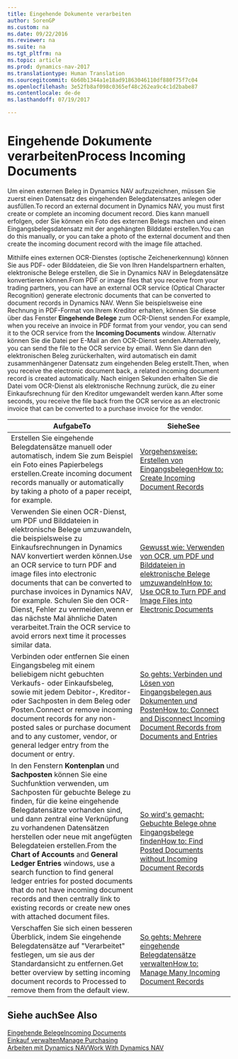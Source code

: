 ```yaml
---
title: Eingehende Dokumente verarbeiten
author: SorenGP
ms.custom: na
ms.date: 09/22/2016
ms.reviewer: na
ms.suite: na
ms.tgt_pltfrm: na
ms.topic: article
ms.prod: dynamics-nav-2017
ms.translationtype: Human Translation
ms.sourcegitcommit: 6b60b1344a1e18ad91863046110df880f75f7c04
ms.openlocfilehash: 3e52fb8af098c0365ef48c262ea9c4c1d2babe87
ms.contentlocale: de-de
ms.lasthandoff: 07/19/2017

---
```


# <a name="process-incoming-documents"></a><span data-ttu-id="d0f4c-102">Eingehende Dokumente verarbeiten</span><span class="sxs-lookup"><span data-stu-id="d0f4c-102">Process Incoming Documents</span></span>

<span data-ttu-id="d0f4c-103">Um einen externen Beleg in Dynamics NAV aufzuzeichnen, müssen Sie zuerst einen Datensatz des eingehenden Belegdatensatzes anlegen oder ausfüllen.</span><span class="sxs-lookup"><span data-stu-id="d0f4c-103">To record an external document in Dynamics NAV, you must first create or complete an incoming document record.</span></span> <span data-ttu-id="d0f4c-104">Dies kann manuell erfolgen, oder Sie können ein Foto des externen Belegs machen und einen Eingangsbelegsdatensatz mit der angehängten Bilddatei erstellen.</span><span class="sxs-lookup"><span data-stu-id="d0f4c-104">You can do this manually, or you can take a photo of the external document and then create the incoming document record with the image file attached.</span></span>

<span data-ttu-id="d0f4c-105">Mithilfe eines externen OCR-Dienstes (optische Zeichenerkennung) können Sie aus PDF- oder Bilddateien, die Sie von Ihren Handelspartnern erhalten, elektronische Belege erstellen, die Sie in Dynamics NAV in Belegdatensätze konvertieren können.</span><span class="sxs-lookup"><span data-stu-id="d0f4c-105">From PDF or image files that you receive from your trading partners, you can have an external OCR service (Optical Character Recognition) generate electronic documents that can be converted to document records in Dynamics NAV.</span></span> <span data-ttu-id="d0f4c-106">Wenn Sie beispielsweise eine Rechnung in PDF-Format von Ihrem Kreditor erhalten, können Sie diese über das Fenster **Eingehende Belege** zum OCR-Dienst senden.</span><span class="sxs-lookup"><span data-stu-id="d0f4c-106">For example, when you receive an invoice in PDF format from your vendor, you can send it to the OCR service from the **Incoming Documents** window.</span></span> <span data-ttu-id="d0f4c-107">Alternativ können Sie die Datei per E-Mail an den OCR-Dienst senden.</span><span class="sxs-lookup"><span data-stu-id="d0f4c-107">Alternatively, you can send the file to the OCR service by email.</span></span> <span data-ttu-id="d0f4c-108">Wenn Sie dann den elektronischen Beleg zurückerhalten, wird automatisch ein damit zusammenhängener Datensatz zum eingehenden Beleg erstellt.</span><span class="sxs-lookup"><span data-stu-id="d0f4c-108">Then, when you receive the electronic document back, a related incoming document record is created automatically.</span></span> <span data-ttu-id="d0f4c-109">Nach einigen Sekunden erhalten Sie die Datei vom OCR-Dienst als elektronische Rechnung zurück, die zu einer Einkaufsrechnung für den Kreditor umgewandelt werden kann.</span><span class="sxs-lookup"><span data-stu-id="d0f4c-109">After some seconds, you receive the file back from the OCR service as an electronic invoice that can be converted to a purchase invoice for the vendor.</span></span>

|<span data-ttu-id="d0f4c-110">Aufgabe</span><span class="sxs-lookup"><span data-stu-id="d0f4c-110">To</span></span>     |<span data-ttu-id="d0f4c-111">Siehe</span><span class="sxs-lookup"><span data-stu-id="d0f4c-111">See</span></span>                   |
|-------|----------------------|
|<span data-ttu-id="d0f4c-112">Erstellen Sie eingehende Belegdatensätze manuell oder automatisch, indem Sie zum Beispiel ein Foto eines Papierbelegs erstellen.</span><span class="sxs-lookup"><span data-stu-id="d0f4c-112">Create incoming document records manually or automatically by taking a photo of a paper receipt, for example.</span></span>|[<span data-ttu-id="d0f4c-113">Vorgehensweise: Erstellen von Eingangsbelegen</span><span class="sxs-lookup"><span data-stu-id="d0f4c-113">How to: Create Incoming Document Records</span></span>](across-how-create-income-document-records.md)|
|<span data-ttu-id="d0f4c-114">Verwenden Sie einen OCR-Dienst, um PDF und Bilddateien in elektronische Belege umzuwandeln, die beispielsweise zu Einkaufsrechnungen in Dynamics NAV konvertiert werden können.</span><span class="sxs-lookup"><span data-stu-id="d0f4c-114">Use an OCR service to turn PDF and image files into electronic documents that can be converted to purchase invoices in Dynamics NAV, for example.</span></span> <span data-ttu-id="d0f4c-115">Schulen Sie den OCR-Dienst, Fehler zu vermeiden,wenn er das nächste Mal ähnliche Daten verarbeitet.</span><span class="sxs-lookup"><span data-stu-id="d0f4c-115">Train the OCR service to avoid errors next time it processes similar data.</span></span>|[<span data-ttu-id="d0f4c-116">Gewusst wie: Verwenden von OCR, um PDF und Bilddateien in elektronische Belege umzuwandeln</span><span class="sxs-lookup"><span data-stu-id="d0f4c-116">How to: Use OCR to Turn PDF and Image Files into Electronic Documents</span></span>](across-how-use-ocr-pdf-images-files.md)|
|<span data-ttu-id="d0f4c-117">Verbinden oder entfernen Sie einen Eingangsbeleg mit einem beliebigem nicht gebuchten Verkaufs- oder Einkaufsbeleg, sowie mit jedem Debitor-, Kreditor- oder Sachposten in dem Beleg oder Posten.</span><span class="sxs-lookup"><span data-stu-id="d0f4c-117">Connect or remove incoming document records for any non-posted sales or purchase document and to any customer, vendor, or general ledger entry from the document or entry.</span></span>|[<span data-ttu-id="d0f4c-118">So gehts: Verbinden und Lösen von Eingangsbelegen aus Dokumenten und Posten</span><span class="sxs-lookup"><span data-stu-id="d0f4c-118">How to: Connect and Disconnect Incoming Document Records from Documents and Entries</span></span>](across-how-connect-disconnect-income-document-records.md)|
|<span data-ttu-id="d0f4c-119">In den Fenstern **Kontenplan** und **Sachposten** können Sie eine Suchfunktion verwenden, um Sachposten für gebuchte Belege zu finden, für die keine eingehende Belegdatensätze vorhanden sind, und dann zentral eine Verknüpfung zu vorhandenen Datensätzen herstellen oder neue mit angefügten Belegdateien erstellen.</span><span class="sxs-lookup"><span data-stu-id="d0f4c-119">From the **Chart of Accounts** and **General Ledger Entries** windows, use a search function to find general ledger entries for posted documents that do not have incoming document records and then centrally link to existing records or create new ones with attached document files.</span></span>|[<span data-ttu-id="d0f4c-120">So wird's gemacht: Gebuchte Belege ohne Eingangsbelege finden</span><span class="sxs-lookup"><span data-stu-id="d0f4c-120">How to: Find Posted Documents without Incoming Document Records</span></span>](across-how-find-posted-documents-without-income-document-records.md)|
|<span data-ttu-id="d0f4c-121">Verschaffen Sie sich einen besseren Überblick, indem Sie eingehende Belegdatensätze auf "Verarbeitet" festlegen, um sie aus der Standardansicht zu entfernen.</span><span class="sxs-lookup"><span data-stu-id="d0f4c-121">Get better overview by setting incoming document records to Processed to remove them from the default view.</span></span>|[<span data-ttu-id="d0f4c-122">So gehts: Mehrere eingehende Belegdatensätze verwalten</span><span class="sxs-lookup"><span data-stu-id="d0f4c-122">How to: Manage Many Incoming Document Records</span></span>](across-how-manage-many-income-document-records.md)|

## <a name="see-also"></a><span data-ttu-id="d0f4c-123">Siehe auch</span><span class="sxs-lookup"><span data-stu-id="d0f4c-123">See Also</span></span>  
[<span data-ttu-id="d0f4c-124">Eingehende Belege</span><span class="sxs-lookup"><span data-stu-id="d0f4c-124">Incoming Documents</span></span>](across-income-documents.md)  
[<span data-ttu-id="d0f4c-125">Einkauf verwalten</span><span class="sxs-lookup"><span data-stu-id="d0f4c-125">Manage Purchasing</span></span>](purchasing-manage-purchasing.md)  
[<span data-ttu-id="d0f4c-126">Arbeiten mit Dynamics NAV</span><span class="sxs-lookup"><span data-stu-id="d0f4c-126">Work With Dynamics NAV</span></span>](ui-work-product.md)

